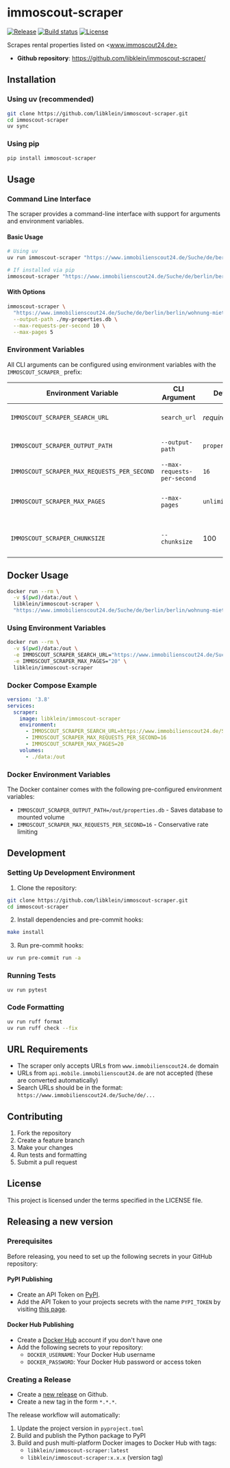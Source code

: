 # immoscout-scraper

[![Release](https://img.shields.io/github/v/release/libklein/immoscout-scraper)](https://img.shields.io/github/v/release/libklein/immoscout-scraper)
[![Build status](https://img.shields.io/github/actions/workflow/status/libklein/immoscout-scraper/main.yml?branch=main)](https://github.com/libklein/immoscout-scraper/actions/workflows/main.yml?query=branch%3Amain)
[![License](https://img.shields.io/github/license/libklein/immoscout-scraper)](https://img.shields.io/github/license/libklein/immoscout-scraper)

Scrapes rental properties listed on <www.immoscout24.de>

- **Github repository**: <https://github.com/libklein/immoscout-scraper/>

## Installation

### Using uv (recommended)

```bash
git clone https://github.com/libklein/immoscout-scraper.git
cd immoscout-scraper
uv sync
```

### Using pip

```bash
pip install immoscout-scraper
```

## Usage

### Command Line Interface

The scraper provides a command-line interface with support for arguments and environment variables.

#### Basic Usage

```bash
# Using uv
uv run immoscout-scraper "https://www.immobilienscout24.de/Suche/de/berlin/berlin/wohnung-mieten"

# If installed via pip
immoscout-scraper "https://www.immobilienscout24.de/Suche/de/berlin/berlin/wohnung-mieten"
```

#### With Options

```bash
immoscout-scraper \
  "https://www.immobilienscout24.de/Suche/de/berlin/berlin/wohnung-mieten" \
  --output-path ./my-properties.db \
  --max-requests-per-second 10 \
  --max-pages 5
```

### Environment Variables

All CLI arguments can be configured using environment variables with the `IMMOSCOUT_SCRAPER_` prefix:

| Environment Variable | CLI Argument | Default | Description |
|---------------------|--------------|---------|-------------|
| `IMMOSCOUT_SCRAPER_SEARCH_URL` | `search_url` | *required* | ImmoScout24 search URL to scrape |
| `IMMOSCOUT_SCRAPER_OUTPUT_PATH` | `--output-path` | `properties.db` | Path to SQLite database file |
| `IMMOSCOUT_SCRAPER_MAX_REQUESTS_PER_SECOND` | `--max-requests-per-second` | `16` | Rate limit for API requests |
| `IMMOSCOUT_SCRAPER_MAX_PAGES` | `--max-pages` | `unlimited` | Maximum number of pages to scrape |
| `IMMOSCOUT_SCRAPER_CHUNKSIZE` | `--chunksize` | 100 | Save eagerly after scraping this many properties |

## Docker Usage

```bash
docker run --rm \
  -v $(pwd)/data:/out \
  libklein/immoscout-scraper \
  "https://www.immobilienscout24.de/Suche/de/berlin/berlin/wohnung-mieten"
```

### Using Environment Variables

```bash
docker run --rm \
  -v $(pwd)/data:/out \
  -e IMMOSCOUT_SCRAPER_SEARCH_URL="https://www.immobilienscout24.de/Suche/de/berlin/berlin/wohnung-mieten" \
  -e IMMOSCOUT_SCRAPER_MAX_PAGES="20" \
  libklein/immoscout-scraper
```

### Docker Compose Example

```yaml
version: '3.8'
services:
  scraper:
    image: libklein/immoscout-scraper
    environment:
      - IMMOSCOUT_SCRAPER_SEARCH_URL=https://www.immobilienscout24.de/Suche/de/berlin/berlin/wohnung-mieten
      - IMMOSCOUT_SCRAPER_MAX_REQUESTS_PER_SECOND=16
      - IMMOSCOUT_SCRAPER_MAX_PAGES=20
    volumes:
      - ./data:/out
```

### Docker Environment Variables

The Docker container comes with the following pre-configured environment variables:

- `IMMOSCOUT_SCRAPER_OUTPUT_PATH=/out/properties.db` - Saves database to mounted volume
- `IMMOSCOUT_SCRAPER_MAX_REQUESTS_PER_SECOND=16` - Conservative rate limiting

## Development

### Setting Up Development Environment

1. Clone the repository:
```bash
git clone https://github.com/libklein/immoscout-scraper.git
cd immoscout-scraper
```

2. Install dependencies and pre-commit hooks:
```bash
make install
```

3. Run pre-commit hooks:
```bash
uv run pre-commit run -a
```

### Running Tests

```bash
uv run pytest
```

### Code Formatting

```bash
uv run ruff format
uv run ruff check --fix
```

## URL Requirements

- The scraper only accepts URLs from `www.immobilienscout24.de` domain
- URLs from `api.mobile.immobilienscout24.de` are not accepted (these are converted automatically)
- Search URLs should be in the format: `https://www.immobilienscout24.de/Suche/de/...`

## Contributing

1. Fork the repository
2. Create a feature branch
3. Make your changes
4. Run tests and formatting
5. Submit a pull request

## License

This project is licensed under the terms specified in the LICENSE file.

## Releasing a new version

### Prerequisites

Before releasing, you need to set up the following secrets in your GitHub repository:

#### PyPI Publishing
- Create an API Token on [PyPI](https://pypi.org/).
- Add the API Token to your projects secrets with the name `PYPI_TOKEN` by visiting [this page](https://github.com/libklein/immoscout-scraper/settings/secrets/actions/new).

#### Docker Hub Publishing
- Create a [Docker Hub](https://hub.docker.com/) account if you don't have one
- Add the following secrets to your repository:
  - `DOCKER_USERNAME`: Your Docker Hub username
  - `DOCKER_PASSWORD`: Your Docker Hub password or access token

### Creating a Release

- Create a [new release](https://github.com/libklein/immoscout-scraper/releases/new) on Github.
- Create a new tag in the form `*.*.*`.

The release workflow will automatically:
1. Update the project version in `pyproject.toml`
2. Build and publish the Python package to PyPI
3. Build and push multi-platform Docker images to Docker Hub with tags:
   - `libklein/immoscout-scraper:latest`
   - `libklein/immoscout-scraper:x.x.x` (version tag)
